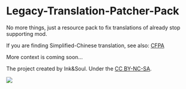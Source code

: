 # Legacy-Translation-Patcher-Pack
No more things, just a resource pack to fix translations of already stop supporting mod.

If you are finding Simplified-Chinese translation, see also: [CFPA](https://github.com/CFPAOrg/Minecraft-Mod-Language-Package)

More context is coming soon...

The project created by Ink&amp;Soul. Under the [CC BY-NC-SA](https://creativecommons.org/licenses/by-nc-sa/4.0/).

![](https://mirrors.creativecommons.org/presskit/buttons/88x31/png/by-nc-sa.png)
